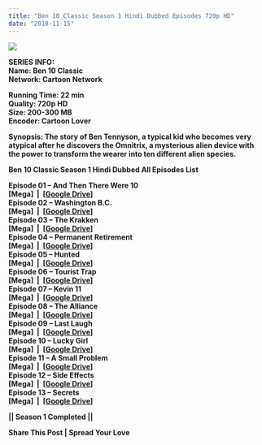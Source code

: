 ```yaml
---
title: "Ben 10 Classic Season 1 Hindi Dubbed Episodes 720p HD"
date: "2018-11-15"
---
```


<script type="text/javascript">var adfly_id = 20713539; var adfly_advert = 'int'; var popunder = true; var domains = ['cll.press'];</script>

  
<script src="https://cdn.adf.ly/js/link-converter.js"></script>

[![](https://2.bp.blogspot.com/-AuyjxCD1wnE/W-qqb78k2CI/AAAAAAAAAQU/C_qm_Vkjxk8H-Ox5xaoSjjFG7ERn95BtgCLcBGAs/s1600/images{f1fbe200098b54790dff59ae59e3fe5d0d77f0cf81c18a408fef32d310eebde8}2B{f1fbe200098b54790dff59ae59e3fe5d0d77f0cf81c18a408fef32d310eebde8}25288{f1fbe200098b54790dff59ae59e3fe5d0d77f0cf81c18a408fef32d310eebde8}2529.jpeg)](https://2.bp.blogspot.com/-AuyjxCD1wnE/W-qqb78k2CI/AAAAAAAAAQU/C_qm_Vkjxk8H-Ox5xaoSjjFG7ERn95BtgCLcBGAs/s1600/images{f1fbe200098b54790dff59ae59e3fe5d0d77f0cf81c18a408fef32d310eebde8}2B{f1fbe200098b54790dff59ae59e3fe5d0d77f0cf81c18a408fef32d310eebde8}25288{f1fbe200098b54790dff59ae59e3fe5d0d77f0cf81c18a408fef32d310eebde8}2529.jpeg)

****SERIES INFO:****  
**Name: Ben 10 Classic**   
****Network: Cartoon Network****  
  
**Running Time: 22 min**  
**Quality: 720p HD**  
**Size: 200-300 MB**  
**Encoder: Cartoon Lover**

****Synopsis:** **The story of Ben Tennyson, a typical kid who becomes very atypical after he discovers the Omnitrix, a mysterious alien device with the power to transform the wearer into ten different alien species.****

****Ben 10 Classic Season 1 Hindi Dubbed All Episodes List****

**Episode 01 – And Then There Were 10**  
**\[Mega\]  |  \[[Google Drive](https://cll.press/9sqcRY)\]**  
**Episode 02 – Washington B.C.**  
**\[Mega\]  |  \[[Google Drive](https://cll.press/zL1srKeF)\]**  
**Episode 03 – The Krakken**  
**\[Mega\]  |  \[[Google Drive](https://cll.press/eb1xIGWl)\]**  
**Episode 04 – Permanent Retirement**  
**\[Mega\]  |  \[[Google Drive](https://cll.press/9hM1L0I)\]**  
**Episode 05 – Hunted**  
**\[Mega\]  |  \[[Google Drive](https://cll.press/98x8)\]**  
**Episode 06 – Tourist Trap**  
**\[Mega\]  |  \[[Google Drive](https://cll.press/ett7e)\]**  
**Episode 07 – Kevin 11**  
**\[Mega\]  |  \[[Google Drive](https://cll.press/mqwFq6rs)\]**  
**Episode 08 – The Alliance**  
**\[Mega\]  |  \[[Google Drive](https://cll.press/vravr9)\]**  
**Episode 09 – Last Laugh**  
**\[Mega\]  |  \[[Google Drive](https://cll.press/eQ97uL)\]**  
**Episode 10 – Lucky Girl**  
**\[Mega\]  |  \[[Google Drive](https://cll.press/FEzzW)\]**  
**Episode 11 – A Small Problem**  
**\[Mega\]  |  \[[Google Drive](https://cll.press/EIh6YHU)\]**  
**Episode 12 – Side Effects**  
**\[Mega\]  |  \[[Google Drive](https://cll.press/Of38Wp)\]**  
**Episode 13 – Secrets**  
**\[Mega\]  |  \[[Google Drive](https://cll.press/Z7WLz0GH)\]**

**|| Season 1 Completed ||**

  

**Share This Post | Spread Your Love**
